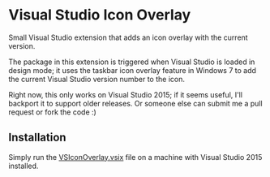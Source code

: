 # Visual Studio Icon Overlay
Small Visual Studio extension that adds an icon overlay with the current version.

The package in this extension is triggered when Visual Studio is loaded in design mode; it uses the taskbar icon overlay feature in Windows 7 to add the current Visual Studio version number to the icon. 

Right now, this only works on Visual Studio 2015; if it seems useful, I'll backport it to support older releases. Or someone else can submit me a pull request or fork the code :)

## Installation
Simply run the [VSIconOverlay.vsix](https://github.com/timsneath/VSIconOverlay/blob/master/VSIconOverlay.vsix?raw=true) file on a machine with Visual Studio 2015 installed.
